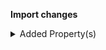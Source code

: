 **Import changes**

<details>
<summary>Added Property(s)</summary>

- added property `custom` to type `Parcel`
</details>

